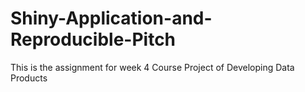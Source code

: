 # Shiny-Application-and-Reproducible-Pitch
This is the assignment for week 4 Course Project  of Developing Data Products
